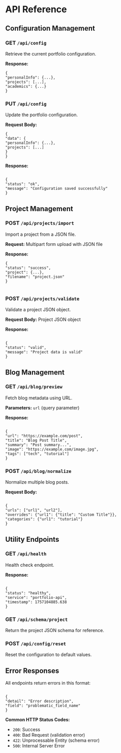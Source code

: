 # API Reference

## Configuration Management

### GET `/api/config`
Retrieve the current portfolio configuration.

**Response:**

```
{
"personalInfo": {...},
"projects": [...],
"academics": {...}
}

```

### PUT `/api/config`
Update the portfolio configuration.

**Request Body:**

```
{
"data": {
"personalInfo": {...},
"projects": [...]
}
}
```


**Response:**
```

{
"status": "ok",
"message": "Configuration saved successfully"
}
```


## Project Management

### POST `/api/projects/import`
Import a project from a JSON file.

**Request:** Multipart form upload with JSON file

**Response:**


```
{
"status": "success",
"project": {...},
"filename": "project.json"
}


```


### POST `/api/projects/validate`
Validate a project JSON object.

**Request Body:** Project JSON object

**Response:**
```

{
"status": "valid",
"message": "Project data is valid"
}

```


## Blog Management

### GET `/api/blog/preview`
Fetch blog metadata using URL.

**Parameters:** `url` (query parameter)

**Response:**
```

{
"url": "https://example.com/post",
"title": "Blog Post Title",
"summary": "Post summary...",
"image": "https://example.com/image.jpg",
"tags": ["tech", "tutorial"]
}

```

### POST `/api/blog/normalize`
Normalize multiple blog posts.

**Request Body:**
```

{
"urls": ["url1", "url2"],
"overrides": {"url1": {"title": "Custom Title"}},
"categories": {"url1": "tutorial"}
}
```


## Utility Endpoints

### GET `/api/health`
Health check endpoint.

**Response:**
```

{
"status": "healthy",
"service": "portfolio-api",
"timestamp": 1757104885.638
}
```


### GET `/api/schema/project`
Return the project JSON schema for reference.

### POST `/api/config/reset`
Reset the configuration to default values.

## Error Responses

All endpoints return errors in this format:
```

{
"detail": "Error description",
"field": "problematic_field_name"
}
```


**Common HTTP Status Codes:**
- `200`: Success
- `400`: Bad Request (validation error)
- `422`: Unprocessable Entity (schema error)
- `500`: Internal Server Error
